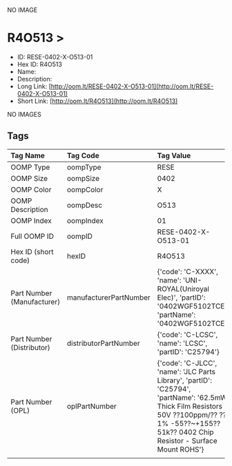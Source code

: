 


  
NO IMAGE  
# R4O513 > 

- ID: RESE-0402-X-O513-01
- Hex ID: R4O513
- Name: 
- Description: 
- Long Link: [http://oom.lt/RESE-0402-X-O513-01](http://oom.lt/RESE-0402-X-O513-01)
- Short Link: [http://oom.lt/R4O513](http://oom.lt/R4O513)
  
NO IMAGES  
## Tags
  

|Tag Name|Tag Code|Tag Value|
| :--- | :--- | :--- |
|OOMP Type|oompType|RESE|
|OOMP Size|oompSize|0402|
|OOMP Color|oompColor|X|
|OOMP Description|oompDesc|O513|
|OOMP Index|oompIndex|01|
|Full OOMP ID|oompID|RESE-0402-X-O513-01|
|Hex ID (short code)|hexID|R4O513|
|Part Number (Manufacturer)|manufacturerPartNumber|{'code': 'C-XXXX', 'name': 'UNI-ROYAL(Uniroyal Elec)', 'partID': '0402WGF5102TCE', 'partName': '0402WGF5102TCE'}|
|Part Number (Distributor)|distributorPartNumber|{'code': 'C-LCSC', 'name': 'LCSC', 'partID': 'C25794'}|
|Part Number (OPL)|oplPartNumber|{'code': 'C-JLCC', 'name': 'JLC Parts Library', 'partID': 'C25794', 'partName': '62.5mW Thick Film Resistors 50V ??100ppm/?? ??1% -55??~+155?? 51k?? 0402  Chip Resistor - Surface Mount ROHS'}|
||||
